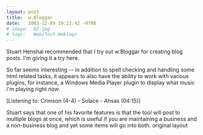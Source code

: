 ```yaml
---
layout: post
title:  w.Bloggar
date:   2003-12-09 19:22:42 -0700
# image:  02.jpg
# tags:   Web/Tech Weblogs
---
```



Stuart Henshal recommended that I try out w.Bloggar for creating blog posts. I'm giving it a try here.

So far seems interesting -- in addition to spell checking and handling some html related tasks, it appears to also have the ability to work with various plugins, for instance, a Windows Media Player plugin to display what music I'm playing right now.

[Listening to: Crimson (4-4) - Solace - Ahsas (04:15)]

Stuart says that one of his favorite features is that the tool will post to multiple blogs at once, which is useful if you are maintaining a business and a non-business blog and yet some items will go into both.
original layout
